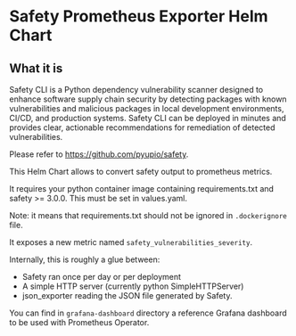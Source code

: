 # Safety Prometheus Exporter Helm Chart

## What it is

Safety CLI is a Python dependency vulnerability scanner designed to enhance software supply chain security by detecting packages with known vulnerabilities and malicious packages in local development environments, CI/CD, and production systems. Safety CLI can be deployed in minutes and provides clear, actionable recommendations for remediation of detected vulnerabilities.

Please refer to <https://github.com/pyupio/safety>.

This Helm Chart allows to convert safety output to prometheus metrics.

It requires your python container image containing requirements.txt and safety >= 3.0.0. This must be set in values.yaml.

Note: it means that requirements.txt should not be ignored in `.dockerignore` file.

It exposes a new metric named `safety_vulnerabilities_severity`.

Internally, this is roughly a glue between:

- Safety ran once per day or per deployment
- A simple HTTP server (currently python SimpleHTTPServer)
- json_exporter reading the JSON file generated by Safety.

You can find in `grafana-dashboard` directory a reference Grafana dashboard to be used with Prometheus Operator.
